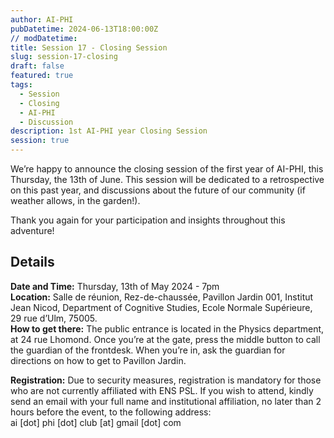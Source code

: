 ```yaml
---
author: AI-PHI
pubDatetime: 2024-06-13T18:00:00Z
// modDatetime:
title: Session 17 - Closing Session
slug: session-17-closing
draft: false
featured: true
tags:
  - Session
  - Closing
  - AI-PHI
  - Discussion
description: 1st AI-PHI year Closing Session
session: true
---
```


We’re happy to announce the closing session of the first year of AI-PHI, this Thursday, the 13th of June.
This session will be dedicated to a retrospective on this past year, and discussions about the future of our community (if weather allows, in the garden!).

Thank you again for your participation and insights throughout this adventure!

## Details

**Date and Time:** Thursday, 13th of May 2024 - 7pm  
**Location:** Salle de réunion, Rez-de-chaussée, Pavillon Jardin 001, Institut Jean Nicod, Department of Cognitive Studies, Ecole Normale Supérieure, 29 rue d’Ulm, 75005.  
**How to get there:** The public entrance is located in the Physics department, at 24 rue Lhomond. Once you’re at the gate, press the middle button to call the guardian of the frontdesk. When you’re in, ask the guardian for directions on how to get to Pavillon Jardin.

**Registration:** Due to security measures, registration is mandatory for those who are not currently affiliated with ENS PSL. If you wish to attend, kindly send an email with your full name and institutional affiliation, no later than 2 hours before the event, to the following address:  
ai [dot] phi [dot] club [at] gmail [dot] com
